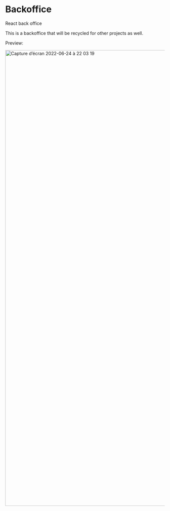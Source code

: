# Backoffice
React back office

This is a backoffice that will be recycled for other projects as well.

Preview:

  <img width="1440" alt="Capture d’écran 2022-06-24 à 22 03 19" src="https://user-images.githubusercontent.com/98271667/175659664-a5cfb9b7-0560-4502-ac48-079acdbb3e69.png">
